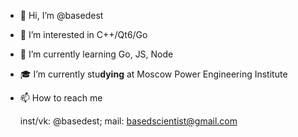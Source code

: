 - 👋 Hi, I’m @basedest
- 👀 I’m interested in C++/Qt6/Go
- 🌱 I’m currently learning Go, JS, Node
- 🎓 I’m currently stu**dying** at Moscow Power Engineering Institute
- 📫 How to reach me 

  inst/vk: @basedest; mail: basedscientist@gmail.com 

<!---
idk im based af follow me
--->
